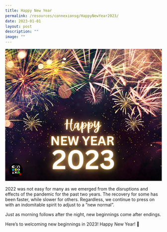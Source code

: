 ```yaml
---
title: Happy New Year
permalink: /resources/connexionsg/HappyNewYear2023/
date: 2023-01-01
layout: post
description: ""
image: ""
---
```

![](/images/connexionsg/2023/Happy%20New%20Year.jpg)

2022 was not easy for many as we emerged from the disruptions and effects of the pandemic for the past two years. The recovery for some has been faster, while slower for others. Regardless, we continue to press on with an indomitable spirit to adjust to a “new normal”. 

Just as morning follows after the night, new beginnings come after endings.

Here’s to welcoming new beginnings in 2023! Happy New Year! 🥳